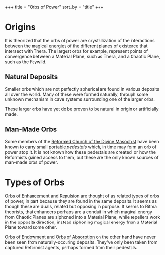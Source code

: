 +++
title = "Orbs of Power"
sort_by = "title"
+++

# Origins

It is theorized that the orbs of power are crystallization of the interactions
between the magical energies of the different planes of existence that intersect
with Thera. The largest orbs for example, represent points of convergence
between a Material Plane, such as Thera, and a Chaotic Plane, such as the
Feywild.

## Natural Deposits

Smaller orbs which are not perfectly spherical are found in various deposits all
over the world. Many of these were formed naturally, through some unknown
mechanism in cave systems surrounding one of the larger orbs.

These larger orbs have yet do be proven to be natural in origin or artificially
made.

## Man-Made Orbs

Some members of the
[Reformed Church of the Divine Masochist](@/religion/reformed-church-of-the-divine-masochist.md)
have been known to carry small portable _pedestals_ which, in time may form an
orb of power atop it. It is not known how these pedestals are created, or how
the Reformists gained access to them, but these are the only known sources of
man-made orbs of power.

# Types of Orbs

[Orbs of Enhancement](@/misc/orbs-of-power/orb-of-enhancement.md) and
[Repulsion](@/misc/orbs-of-power/orb-of-repulsion.md) are thought of as related
types of orbs of power, in part because they are found in the same deposits. It
seems as though these are duals, related but opposing in purpose. It seems to
Ritma theorists, that enhancers perhaps are a conduit in which magical energy
from Chaotic Planes are siphoned into a Material Plane, while repellers work in
the opposite direction, instead siphoning magical energy from a Material Plane
toward some other.

[Orbs of Endowment](@/misc/orbs-of-power/orb-of-endowment.md) and
[Orbs of Absorption](@/misc/orbs-of-power/orb-of-absorption.md) on the other
hand have never been seen from naturally-occuring deposits. They've only been
taken from captured Reformist agents, perhaps formed from their pedestals.
